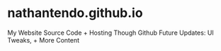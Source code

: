 # nathantendo.github.io
My Website Source Code + Hosting Though Github 
Future Updates: UI Tweaks, + More Content
